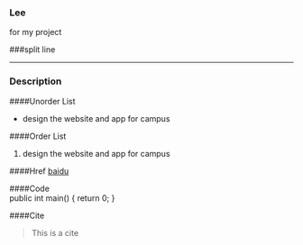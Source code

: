 ### Lee
for my project

###split line
***

### Description

####Unorder List
* design the website and app for campus

####Order List
1. design the website and app for campus


####Href
[baidu](www.baidu.com)

####Code        
			public int main()
			{
			return 0;
			}


####Cite
> This is a cite
